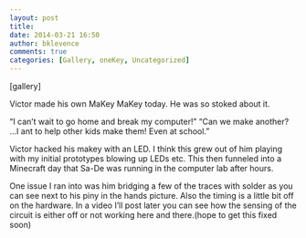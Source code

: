 ```yaml
---
layout: post
title: 
date: 2014-03-21 16:50
author: bklevence
comments: true
categories: [Gallery, oneKey, Uncategorized]
---
```

[gallery]
<p>Victor made his own MaKey MaKey today. He was so stoked about it.</p>
<p>&ldquo;I can&rsquo;t wait to go home and break my computer!&rdquo; &ldquo;Can we make another? &hellip;I ant to help other kids make them! Even at school.&rdquo;</p>
<p>Victor hacked his makey with an LED. I think this grew out of him playing with my initial prototypes blowing up LEDs etc. This then funneled into a Minecraft day that Sa-De was running in the computer lab after hours.</p>
<p>One issue I ran into was him bridging a few of the traces with solder as you can see next to his piny in the hands picture. Also the timing is a little bit off on the hardware. In a video I&rsquo;ll post later you can see how the sensing of the circuit is either off or not working here and there.(hope to get this fixed soon)</p>
